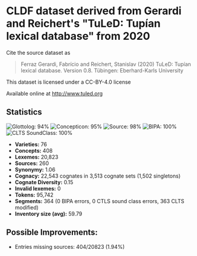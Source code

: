 # CLDF dataset derived from Gerardi and Reichert's "TuLeD: Tupían lexical database" from 2020

Cite the source dataset as

> Ferraz Gerardi, Fabrício and Reichert, Stanislav (2020) TuLeD: Tupían lexical database. Version 0.8. Tübingen: Eberhard-Karls University

This dataset is licensed under a CC-BY-4.0 license

Available online at http://www.tuled.org

## Statistics


![Glottolog: 94%](https://img.shields.io/badge/Glottolog-94%25-green.svg "Glottolog: 94%")
![Concepticon: 95%](https://img.shields.io/badge/Concepticon-95%25-green.svg "Concepticon: 95%")
![Source: 98%](https://img.shields.io/badge/Source-98%25-green.svg "Source: 98%")
![BIPA: 100%](https://img.shields.io/badge/BIPA-100%25-brightgreen.svg "BIPA: 100%")
![CLTS SoundClass: 100%](https://img.shields.io/badge/CLTS%20SoundClass-100%25-brightgreen.svg "CLTS SoundClass: 100%")

- **Varieties:** 76
- **Concepts:** 408
- **Lexemes:** 20,823
- **Sources:** 260
- **Synonymy:** 1.06
- **Cognacy:** 22,543 cognates in 3,513 cognate sets (1,502 singletons)
- **Cognate Diversity:** 0.15
- **Invalid lexemes:** 0
- **Tokens:** 95,742
- **Segments:** 364 (0 BIPA errors, 0 CTLS sound class errors, 363 CLTS modified)
- **Inventory size (avg):** 59.79

## Possible Improvements:



- Entries missing sources: 404/20823 (1.94%)